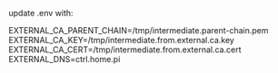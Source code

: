update .env with:

EXTERNAL_CA_PARENT_CHAIN=/tmp/intermediate.parent-chain.pem
EXTERNAL_CA_KEY=/tmp/intermediate.from.external.ca.key
EXTERNAL_CA_CERT=/tmp/intermediate.from.external.ca.cert
EXTERNAL_DNS=ctrl.home.pi
